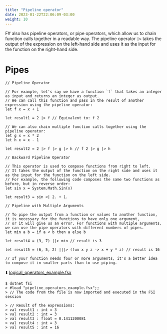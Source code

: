 ```yaml
---
title: "Pipeline operator"
date: 2023-01-22T22:06:09-03:00
weight: 10
---
```


F# also has pipeline operators, or pipe operators, which allow us to chain function calls together in a readable way. The pipeline operator `|>` takes the output of the expression on the left-hand side and uses it as the input for the function on the right-hand side.

# Pipes

```
// Pipeline Operator

// For example, let's say we have a function `f` that takes an integer as input and returns an integer as output.
// We can call this function and pass in the result of another expression using the pipeline operator:
let f x = x + 1

let result1 = 2 |> f // Equivalent to: f 2

// We can also chain multiple function calls together using the pipeline operator:
let g x = x * 2
let h x = x - 1

let result2 = 2 |> f |> g |> h // f 2 |> g |> h

// Backward Pipeline Operator

// This operator is used to compose functions from right to left.
// It takes the output of the function on the right side and uses it as the input for the function on the left side.
// For example, the following code composes the same two functions as before, but in reverse order:
let sin x = System.Math.Sin(x)

let result3 = sin <| 2. + 1.

// Pipeline with Multiple Arguments

// To pipe the output from a function or values to another function, it is necessary for the functions to have only one argument,
// or it will give us an error. For functions with multiple arguments, we can use the pipe operators with different numbers of pipes.
let min a b = if a < b then a else b

let result4 = (3, 7) ||> min // result is 3

let result5 = (6, 5, 2) |||> (fun x y z -> x + y * z) // result is 16

// If your function needs four or more arguments, it's a better idea to compose it in smaller parts than to use piping.
```
⬇️ [logical_operators_example.fsx](#)
```
$ dotnet fsi
> #load "pipeline_operators_example.fsx";;
> // The code from the file is now imported and executed in the FSI session

> // Result of the expressions:
> val result1 : int = 3
> val result2 : int = 3
> val result3 : float = 0.1411200081
> val result4 : int = 3
> val result5 : int = 16
```